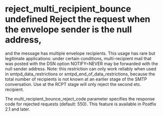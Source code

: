 # reject_multi_recipient_bounce undefined Reject the request when the envelope sender is the null address,
and the message has multiple envelope recipients. This usage has
rare but legitimate applications: under certain conditions,
multi-recipient mail that was posted with the DSN option NOTIFY=NEVER
may be forwarded with the null sender address.
 Note: this restriction can only work reliably
when used in smtpd_data_restrictions or
smtpd_end_of_data_restrictions, because the total number of
recipients is not known at an earlier stage of the SMTP conversation.
Use at the RCPT stage will only reject the second etc.  recipient.

The multi_recipient_bounce_reject_code parameter specifies the
response code for rejected requests (default:  550).  This feature
is available in Postfix 2.1 and later. 